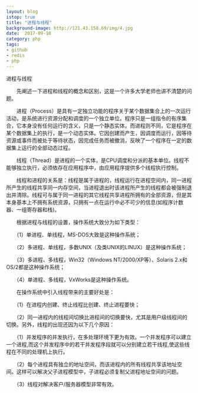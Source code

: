 ```yaml
---
layout: blog
istop: true
title: "进程与线程"
background-image: http://121.43.158.69/img/4.jpg
date:  2017-09-10
category: php
tags:
- github
- redis
- php
---
```


进程与线程

　　先阐述一下进程和线程的概念和区别，这是一个许多大学老师也讲不清楚的问题。

　　进程（Process）是具有一定独立功能的程序关于某个数据集合上的一次运行活动，是系统进行资源分配和调度的一个独立单位。程序只是一组指令的有序集合，它本身没有任何运行的含义，只是一个静态实体。而进程则不同，它是程序在某个数据集上的执行，是一个动态实体。它因创建而产生，因调度而运行，因等待资源或事件而被处于等待状态，因完成任务而被撤消，反映了一个程序在一定的数据集上运行的全部动态过程。

　　线程（Thread）是进程的一个实体，是CPU调度和分派的基本单位。线程不能够独立执行，必须依存在应用程序中，由应用程序提供多个线程执行控制。

　　线程和进程的关系是：线程是属于进程的，线程运行在进程空间内，同一进程所产生的线程共享同一内存空间，当进程退出时该进程所产生的线程都会被强制退 出并清除。线程可与属于同一进程的其它线程共享进程所拥有的全部资源，但是其本身基本上不拥有系统资源，只拥有一点在运行中必不可少的信息(如程序计数 器、一组寄存器和栈)。

　　根据进程与线程的设置，操作系统大致分为如下类型： 

　　（1）单进程、单线程，MS-DOS大致是这种操作系统；

　　（2）多进程、单线程，多数UNIX（及类UNIX的LINUX）是这种操作系统；

　　（3）多进程、多线程，Win32（Windows NT/2000/XP等）、Solaris 2.x和OS/2都是这种操作系统；

　　（4）单进程、多线程，VxWorks是这种操作系统。

　　在操作系统中引入线程带来的主要好处是：

　　（1）在进程内创建、终止线程比创建、终止进程要快；

　　（2）同一进程内的线程间切换比进程间的切换要快，尤其是用户级线程间的切换。另外，线程的出现还因为以下几个原因：

　　（1）并发程序的并发执行，在多处理环境下更为有效。一个并发程序可以建立一个进程,而这个并发程序中的若干并发程序段就可以分别建立若干线程,使这些线程在不同的处理机上执行。

　　（2）每个进程具有独立的地址空间，而该进程内的所有线程共享该地址空间。这样可以解决父子进程模型中，子进程必须复制父进程地址空间的问题。

　　（3）线程对解决客户/服务器模型非常有效。
